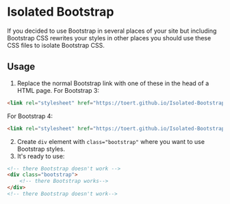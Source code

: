 # Isolated Bootstrap
If you decided to use Bootstrap in several places of your site but including Bootstrap CSS rewrites your styles in other places you should use these CSS files to isolate Bootstrap CSS.

## Usage

1. Replace the normal Bootstrap link with one of these in the head of a HTML page.
For Bootstrap 3:
```html
<link rel="stylesheet" href="https://toert.github.io/Isolated-Bootstrap/versions/iso_bootstrap3.3.7.css">
```
For Bootstrap 4:
```html
<link rel="stylesheet" href="https://toert.github.io/Isolated-Bootstrap/versions/iso_bootstrap4.0.6.css">
```
2. Create `div` element with `class="bootstrap"` where you want to use Bootstrap styles.
3. It's ready to use:
```html
<!-- there Bootstrap doesn't work -->
<div class="bootstrap">
    <!-- there Bootstrap works-->
</div>
<!-- there Bootstrap doesn't work-->
```
